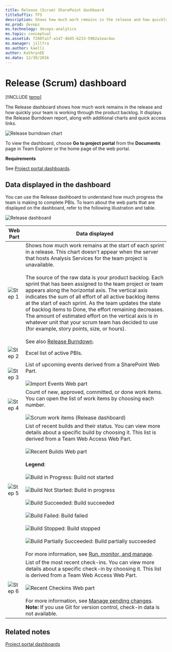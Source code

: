 ```yaml
---
title: Release (Scrum) SharePoint dashboard 
titleSuffix: TFS
description: Shows how much work remains in the release and how quickly your team is working through the product backlog.
ms.prod: devops
ms.technology: devops-analytics
ms.topic: conceptual
ms.assetid: f280fa1f-a147-4b85-b233-5982a1eac4ac
ms.manager: jillfra
ms.author: kaelli
author: KathrynEE
ms.date: 12/30/2016
---
```


# Release (Scrum) dashboard
[!INCLUDE [temp](../_shared/tfs-sharepoint-version.md)]

The Release dashboard shows how much work remains in the release and how quickly your team is working through the product backlog. It displays the Release Burndown report, along with additional charts and quick access links.  
  
 ![Release burndown chart](_img/scrum_releaseburndonw.png "Scrum_ReleaseBurndonw")  
  
 To view the dashboard, choose **Go to project portal** from the **Documents** page in Team Explorer or the home page of the web portal.  
  
 **Requirements**  
  
 See [Project portal dashboards](project-portal-dashboards.md).  
  
## <a name="Data"></a> Data displayed in the dashboard  
 You can use the Release dashboard to understand how much progress the team is making to complete PBIs.  To learn about the web parts that are displayed on the dashboard, refer to the following illustration and table.  
  
 ![Release dashboard](_img/alm_pg_scrum_releasedashbrd.png "ALM_PG_Scrum_ReleaseDashbrd")  
  
|Web Part|Data displayed|  
|--------------|--------------------|  
|![Step 1](_img/procguid_1.png "ProcGuid_1")|Shows how much work remains at the start of each sprint in a release. This chart doesn't appear when the server that hosts Analysis Services for the team project is unavailable.<br /><br /> The source of the raw data is your product backlog. Each sprint that has been assigned to the team project or team appears along the horizontal axis. The vertical axis indicates the sum of all effort of all active backlog items at the start of each sprint. As the team updates the state of backlog items to Done, the effort remaining decreases. The amount of estimated effort on the vertical axis is in whatever unit that your scrum team has decided to use (for example, story points, size, or hours).<br /><br /> See also [Release Burndown](../sql-reports/release-burndown.md).|  
|![Step 2](_img/procguid_2.png "ProcGuid_2")|Excel list of active PBIs.|  
|![Step 3](_img/procguid_3.png "ProcGuid_3")|List of upcoming events derived from a SharePoint Web Part.<br /><br /> ![Import Events Web part](_img/sharepoint_dashboard.png "SharePoint_Dashboard")|  
|![Step 4](_img/procguid_4.png "ProcGuid_4")|Count of new, approved, committed, or done work items. You can open the list of work items by choosing each number.<br /><br /> ![Scrum work items &#40;Release dashboard&#41;](_img/alm_pg_scrum_dshbrdworkitems.png "ALM_PG_Scrum_DshbrdWorkItems")|  
|![Step 5](_img/procguid_6.png "ProcGuid_6")|List of recent builds and their status. You can view more details about a specific build by choosing it. This list is derived from a Team Web Access Web Part.<br /><br /> ![Recent Builds Web part](_img/twsa_dashbuilds.png "TWSA_DashBuilds")<br /><br /> **Legend**:<br /><br /> ![Build in Progress](_img/icon_buildstatus_1.gif "Icon_BuildStatus_1"): Build not started<br /><br /> ![Build Not Started](_img/icon_buildstatus_2.gif "Icon_BuildStatus_2"): Build in progress<br /><br /> ![Build Succeeded](_img/icon_buildstatus_3.gif "Icon_BuildStatus_3"): Build succeeded<br /><br /> ![Build Failed](_img/icon_buildstatus_4.gif "Icon_BuildStatus_4"): Build failed<br /><br /> ![Build Stopped](_img/icon_buildstatus_5.gif "Icon_BuildStatus_5"): Build stopped<br /><br /> ![Build Partially Succeeded](_img/icon_buildstatus_6.gif "Icon_BuildStatus_6"): Build partially succeeded<br /><br /> For more information, see [Run, monitor, and manage](../../pipelines/overview.md).|  
|![Step 6](_img/procguid_6a.png "ProcGuid_6a")|List of the most recent check-ins. You can view more details about a specific check-in by choosing it. This list is derived from a Team Web Access Web Part.<br /><br /> ![Recent Checkins Web part](_img/twsa_dashcheckins.png "TWSA_DashCheckins")<br /><br /> For more information, see [Manage pending changes](../../repos/tfvc/develop-code-manage-pending-changes.md). **Note:**  If you use Git for version control, check-in data is not available.|  
  
## Related notes 
 [Project portal dashboards](project-portal-dashboards.md)